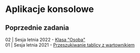 # Aplikacje konsolowe

## Poprzednie zadania

02 | Sesja letnia 2022 - [Klasa "Osoba"](./02sl2022.md/#aplikacja-konsolowa)  
01 | Sesja letnia 2021 - [Przeszukiwanie tablicy z wartownikiem](./01sl2022.md/#aplikacja-konsolowa)  